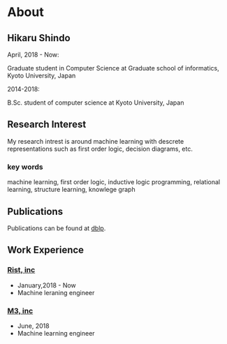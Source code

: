 # About

## Hikaru Shindo
April, 2018 - Now:

 Graduate student in Computer Science at Graduate school of informatics, Kyoto University, Japan


2014-2018:

B.Sc. student of computer science at Kyoto University, Japan


## Research Interest
 My research intrest is around machine learning with descrete representations such as first order logic, decision diagrams, etc.

### key words
machine learning, first order logic, inductive logic programming,
relational learning, structure learning, knowlege graph

## Publications
Publications can be found at [dblp](https://dblp.uni-trier.de/pers/hd/s/Shindo:Hikaru).

## Work Experience
### [Rist, inc](https://www.rist.co.jp/en/)
- January,2018 - Now
- Machine leraning engineer

### [M3, inc](https://corporate.m3.com/en/)
- June, 2018
- Machine learning engineer
